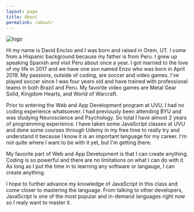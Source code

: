 ```yaml
---
layout: page
title: About
permalink: /about/
---
```


![logo](/assets/logo.png)

Hi my name is David Enciso and I was born and raised in Orem, UT. I come from a Hispanic background because my father is from Peru. I grew up speaking Spanish and visit Peru about once a year. I got married to the love of my life in 2017 and we have one son named Enzo who was born in April 2019. My passions, outside of coding, are soccer and video games. I've played soccer since I was four years old and have trained with professional teams in both Brazil and Peru. My favorite video games are Metal Gear Solid, Kingdom Hearts, and World of Warcraft.

Prior to entering the Web and App Development program at UVU, I had no coding experience whatsoever. I had previously been attending BYU and was studying Neuroscience and Psychology. So total I have almost 2 years of programming experience. I have taken some JavaScript classes at UVU and done some courses through Udemy in my free time to really try and understand it because I know it is an important language for my career. I'm not quite where I want to be with it yet, but I'm getting there.

My favorite part of Web and App Development is that I can create anything. Coding is so powerful and there are no limitations on what I can do with it. As long as I put the time in to learning any software or langauge, I can create anything.

I hope to further advance my knowledge of JavaScript in this class and come closer to mastering the language. From talking to other developers, JavaScript is one of the most popular and in-demand languages right now so I realy want to master it. 
